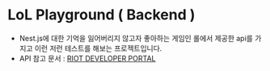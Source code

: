 # LoL Playground ( Backend ) 

- Nest.js에 대한 기억을 잃어버리지 않고자 좋아하는 게임인 롤에서 제공한 api를 가지고 이런 저런 테스트를 해보는 프로젝트입니다.
- API 참고 문서 : [RIOT DEVELOPER PORTAL](https://developer.riotgames.com/)